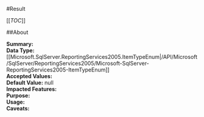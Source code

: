 #Result

[[_TOC_]]

##About

**Summary:** <remarks />  
**Data Type:** [[Microsoft.SqlServer.ReportingServices2005.ItemTypeEnum|/API/Microsoft/SqlServer/ReportingServices2005/Microsoft-SqlServer-ReportingServices2005-ItemTypeEnum]]  
**Accepted Values:**   
**Default Value:** null  
**Impacted Features:**   
**Purpose:**   
**Usage:**   
**Caveats:**   

